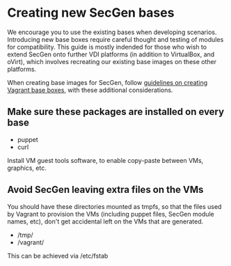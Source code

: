 # Creating new SecGen bases

We encourage you to use the existing bases when developing scenarios. Introducing new base boxes require careful thought and testing of modules for compatibility. This guide is mostly indended for those who wish to extend SecGen onto further VDI platforms (in addition to VirtualBox, and oVirt), which involves recreating our existing base images on these other platforms.

When creating base images for SecGen, follow [guidelines on creating Vagrant base boxes](https://www.vagrantup.com/docs/boxes/base.html), with these additional considerations.

## Make sure these packages are installed on every base
- puppet
- curl

Install VM guest tools software, to enable copy-paste between VMs, graphics, etc.

## Avoid SecGen leaving extra files on the VMs
You should have these directories mounted as tmpfs, so that the files used by Vagrant to provision the VMs (including puppet files, SecGen module names, etc), don't get accidental left on the VMs that are generated.
- /tmp/
- /vagrant/

This can be achieved via /etc/fstab
